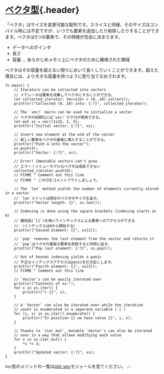 # [ベクタ型](#ベクタ型){.header}

「ベクタ」はサイズを変更可能な配列です。スライスと同様、そのサイズはコンパイル時には不定ですが、いつでも要素を追加したり削除したりすることができます。ベクタは3つの要素で、その特徴が完全に決まります。

-   データへのポインタ
-   長さ
-   容量 \... あらかじめメモリ上にベクタのために確保された領域

ベクタはその容量を超えない限りにおいて長くしていくことができます。超えた場合には、より大きな容量を持つように割り当てなおされます。

    fn main() {
        // Iterators can be collected into vectors
        // イテレータは要素を収集してベクタにすることができる。
        let collected_iterator: Vec<i32> = (0..10).collect();
        println!("Collected (0..10) into: {:?}", collected_iterator);

        // The `vec!` macro can be used to initialize a vector
        // ベクタの初期化には`vec!`マクロが使用できる。
        let mut xs = vec![1i32, 2, 3];
        println!("Initial vector: {:?}", xs);

        // Insert new element at the end of the vector
        // 新しい要素をベクタの最後に挿入することができる。
        println!("Push 4 into the vector");
        xs.push(4);
        println!("Vector: {:?}", xs);

        // Error! Immutable vectors can't grow
        // エラー！イミュータブルなベクタは成長できない
        collected_iterator.push(0);
        // FIXME ^ Comment out this line
        // FIXME ^ この行をコメントアウトしましょう。

        // The `len` method yields the number of elements currently stored in a vector
        // `len`メソッドは現在のベクタのサイズを返す。
        println!("Vector length: {}", xs.len());

        // Indexing is done using the square brackets (indexing starts at 0)
        // 鍵括弧(`[]`)を用いてインデックスによる要素へのアクセスができる
        // （インデックスは0から開始する）
        println!("Second element: {}", xs[1]);

        // `pop` removes the last element from the vector and returns it
        // `pop`はベクタの最後の要素を削除すると同時に返す。
        println!("Pop last element: {:?}", xs.pop());

        // Out of bounds indexing yields a panic
        // 不正なインデックスアクセスはpanicを引き起こします。
        println!("Fourth element: {}", xs[3]);
        // FIXME ^ Comment out this line

        // `Vector`s can be easily iterated over
        println!("Contents of xs:");
        for x in xs.iter() {
            println!("> {}", x);
        }

        // A `Vector` can also be iterated over while the iteration
        // count is enumerated in a separate variable (`i`)
        for (i, x) in xs.iter().enumerate() {
            println!("In position {} we have value {}", i, x);
        }

        // Thanks to `iter_mut`, mutable `Vector`s can also be iterated
        // over in a way that allows modifying each value
        for x in xs.iter_mut() {
            *x *= 3;
        }
        println!("Updated vector: {:?}", xs);
    }

`Vec`型のメソッドの一覧は[std::vec](https://doc.rust-lang.org/std/vec/)モジュールを見てください。
:::

